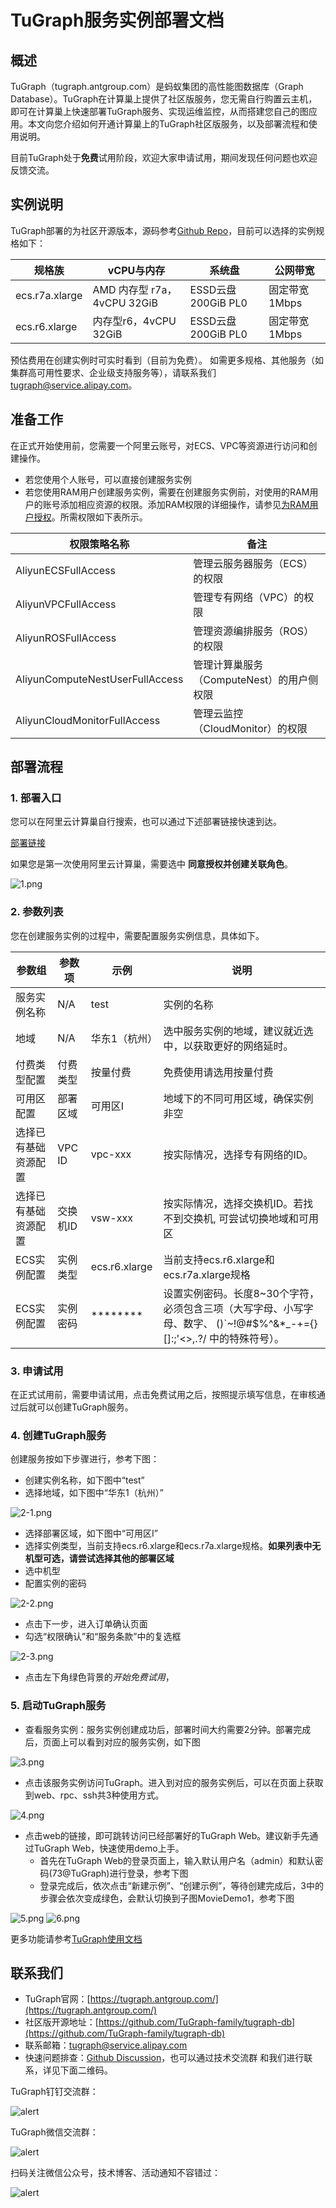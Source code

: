 # TuGraph服务实例部署文档
## 概述
TuGraph（tugraph.antgroup.com）是蚂蚁集团的高性能图数据库（Graph Database）。TuGraph在计算巢上提供了社区版服务，您无需自行购置云主机，即可在计算巢上快速部署TuGraph服务、实现运维监控，从而搭建您自己的图应用。本文向您介绍如何开通计算巢上的TuGraph社区版服务，以及部署流程和使用说明。

目前TuGraph处于**免费**试用阶段，欢迎大家申请试用，期间发现任何问题也欢迎反馈交流。

## 实例说明

TuGraph部署的为社区开源版本，源码参考[Github Repo](https://github.com/TuGraph-family/tugraph-db)，目前可以选择的实例规格如下：

| 规格族 | vCPU与内存 | 系统盘 | 公网带宽 |
| --- | --- | --- | --- |
| ecs.r7a.xlarge | AMD 内存型 r7a，4vCPU 32GiB | ESSD云盘 200GiB PL0 | 固定带宽1Mbps |
| ecs.r6.xlarge  | 内存型r6，4vCPU 32GiB | ESSD云盘 200GiB PL0 | 固定带宽1Mbps |

预估费用在创建实例时可实时看到（目前为免费）。
如需更多规格、其他服务（如集群高可用性要求、企业级支持服务等），请联系我们 [tugraph@service.alipay.com](mailto:tugraph@service.alipay.com)。

## 准备工作

在正式开始使用前，您需要一个阿里云账号，对ECS、VPC等资源进行访问和创建操作。

- 若您使用个人账号，可以直接创建服务实例
- 若您使用RAM用户创建服务实例，需要在创建服务实例前，对使用的RAM用户的账号添加相应资源的权限。添加RAM权限的详细操作，请参见[为RAM用户授权](https://help.aliyun.com/document_detail/121945.html)。所需权限如下表所示。

| 权限策略名称 | 备注 |
| --- | --- |
| AliyunECSFullAccess | 管理云服务器服务（ECS）的权限 |
| AliyunVPCFullAccess | 管理专有网络（VPC）的权限 |
| AliyunROSFullAccess | 管理资源编排服务（ROS）的权限 |
| AliyunComputeNestUserFullAccess | 管理计算巢服务（ComputeNest）的用户侧权限 |
| AliyunCloudMonitorFullAccess | 管理云监控（CloudMonitor）的权限 |

## 部署流程

### 1. 部署入口

您可以在阿里云计算巢自行搜索，也可以通过下述部署链接快速到达。

[部署链接](https://computenest.console.aliyun.com/user/cn-hangzhou/serviceInstanceCreate?ServiceId=service-7b50ea3d20e643da95bf&&isTrial=true)

如果您是第一次使用阿里云计算巢，需要选中 **同意授权并创建关联角色**。

![1.png](1.png)

### 2. 参数列表

您在创建服务实例的过程中，需要配置服务实例信息，具体如下。

| 参数组 | 参数项 | 示例 | 说明 |
| --- | --- | --- | --- |
| 服务实例名称 | N/A | test | 实例的名称 |
| 地域 | N/A | 华东1（杭州） | 选中服务实例的地域，建议就近选中，以获取更好的网络延时。 |
| 付费类型配置 | 付费类型 | 按量付费 | 免费使用请选用按量付费 |
| 可用区配置 | 部署区域 | 可用区I | 地域下的不同可用区域，确保实例非空 |
| 选择已有基础资源配置 | VPC ID | vpc-xxx | 按实际情况，选择专有网络的ID。 |
| 选择已有基础资源配置 | 交换机ID | vsw-xxx | 按实际情况，选择交换机ID。若找不到交换机, 可尝试切换地域和可用区 |
| ECS实例配置 | 实例类型 | ecs.r6.xlarge | 当前支持ecs.r6.xlarge和ecs.r7a.xlarge规格 |
| ECS实例配置 | 实例密码 | ******** | 设置实例密码。长度8~30个字符，必须包含三项（大写字母、小写字母、数字、 ()`~!@#$%^&*_-+={}[]:;'<>,.?/ 中的特殊符号）。 |

### 3. 申请试用

在正式试用前，需要申请试用，点击免费试用之后，按照提示填写信息，在审核通过后就可以创建TuGraph服务。

### 4. 创建TuGraph服务

创建服务按如下步骤进行，参考下图：

- 创建实例名称，如下图中“test”
- 选择地域，如下图中“华东1（杭州）”

![2-1.png](2-1.png)

- 选择部署区域，如下图中“可用区I”
- 选择实例类型，当前支持ecs.r6.xlarge和ecs.r7a.xlarge规格。**如果列表中无机型可选，请尝试选择其他的部署区域**
- 选中机型
- 配置实例的密码

![2-2.png](2-2.png)

- 点击下一步，进入订单确认页面
- 勾选“权限确认”和“服务条款”中的复选框

![2-3.png](2-3.png)

- 点击左下角绿色背景的*开始免费试用*，

### 5. 启动TuGraph服务

- 查看服务实例：服务实例创建成功后，部署时间大约需要2分钟。部署完成后，页面上可以看到对应的服务实例，如下图

![3.png](3.png)

- 点击该服务实例访问TuGraph。进入到对应的服务实例后，可以在页面上获取到web、rpc、ssh共3种使用方式。

![4.png](4.png)

- 点击web的链接，即可跳转访问已经部署好的TuGraph Web。建议新手先通过TuGraph Web，快速使用demo上手。
    - 首先在TuGraph Web的登录页面上，输入默认用户名（admin）和默认密码(73@TuGraph)进行登录，参考下图
    - 登录完成后，依次点击“新建示例”、“创建示例”，等待创建完成后，3中的步骤会依次变成绿色，会默认切换到子图MovieDemo1，参考下图

![5.png](5.png)
![6.png](6.png)

更多功能请参考[TuGraph使用文档](https://tugraph.antgroup.com/doc?version=V3.3.4)

## 联系我们

- TuGraph官网：[https://tugraph.antgroup.com/](https://tugraph.antgroup.com/)
- 社区版开源地址：[https://github.com/TuGraph-family/tugraph-db](https://github.com/TuGraph-family/tugraph-db)
- 联系邮箱：[tugraph@service.alipay.com](mailto:tugraph@service.alipay.com)
- 快速问题排查：[Github Discussion](https://github.com/TuGraph-family/tugraph-db/discussions/115)，也可以通过技术交流群
  和我们进行联系，详见下面二维码。

TuGraph钉钉交流群：

![alert](dingtalk.png)

TuGraph微信交流群：

![alert](wechat_tech.png)



扫码关注微信公众号，技术博客、活动通知不容错过：

![alert](wechat.png)
